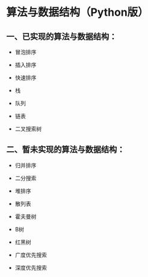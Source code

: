 # 算法与数据结构（Python版）

## 一、已实现的算法与数据结构：

- 冒泡排序

- 插入排序

- 快速排序

- 栈

- 队列

- 链表

- 二叉搜索树

## 二、暂未实现的算法与数据结构：

- 归并排序

- 二分搜索

- 堆排序

- 散列表

- 霍夫曼树

- B树

- 红黑树

- 广度优先搜索

- 深度优先搜索